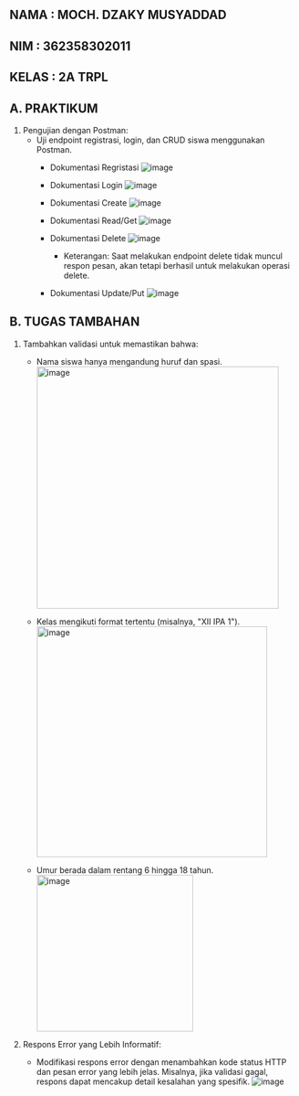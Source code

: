 **NAMA : MOCH. DZAKY MUSYADDAD**
-
**NIM : 362358302011**
-
**KELAS : 2A TRPL**
-
**A. PRAKTIKUM**
-
1. Pengujian	dengan	Postman:
   - Uji	endpoint	registrasi,	login,	dan	CRUD	siswa	menggunakan	Postman.
     - Dokumentasi Regristasi
       ![image](https://github.com/user-attachments/assets/15a027bd-b815-437e-9a6e-7545bc583931)

     - Dokumentasi Login
       ![image](https://github.com/user-attachments/assets/a771fece-23b1-463c-8eb4-cd685d22d25e)

     - Dokumentasi Create
       ![image](https://github.com/user-attachments/assets/1c677375-2a90-49a9-988d-4329a009cfdc)

     - Dokumentasi Read/Get
       ![image](https://github.com/user-attachments/assets/300b65af-c46f-4da2-baa4-98baf203bbe7)

     - Dokumentasi Delete
       ![image](https://github.com/user-attachments/assets/405c6344-740a-48fb-a6fc-2bd30652e8ac)
       - Keterangan: Saat melakukan endpoint delete tidak muncul respon pesan, akan tetapi berhasil untuk melakukan operasi delete.

     - Dokumentasi Update/Put
       ![image](https://github.com/user-attachments/assets/e673ab7c-73e8-432d-8ca9-4033412d6d3f)
       

       
**B. TUGAS TAMBAHAN**
-
1. Tambahkan	validasi	untuk	memastikan	bahwa:
   - Nama	siswa	hanya	mengandung	huruf	dan	spasi.
     <img width="424" alt="image" src="https://github.com/user-attachments/assets/01a63072-8890-46c3-84c3-1d1e1995fb03">

   - Kelas	mengikuti	format	tertentu	(misalnya,	"XII	IPA	1").
     <img width="404" alt="image" src="https://github.com/user-attachments/assets/afb740d0-27d6-40b4-9e09-3dbf0cb9a4e4">

   - Umur	berada	dalam	rentang	6	hingga	18	tahun.
     <img width="274" alt="image" src="https://github.com/user-attachments/assets/3812a525-8ea0-4b0f-a312-b2a21c55f595">

2. Respons	Error	yang	Lebih	Informatif:
   - Modifikasi	respons	error	dengan	menambahkan	kode	status	HTTP dan	pesan	error	yang	lebih	jelas.	Misalnya,	jika	validasi	gagal,	respons	dapat mencakup	detail	kesalahan	yang	spesifik.
     ![image](https://github.com/user-attachments/assets/5a7443eb-d376-4964-a357-207513be4a6f)




